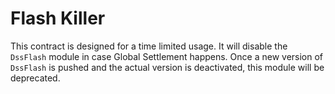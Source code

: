 # Flash Killer

This contract is designed for a time limited usage. It will disable the `DssFlash` module in case Global Settlement happens.
Once a new version of `DssFlash` is pushed and the actual version is deactivated, this module will be deprecated.
